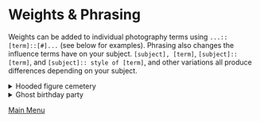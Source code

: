 # Weights & Phrasing

Weights can be added to individual photography terms using `...:: [term]::[#]...` (see below for examples). Phrasing also changes the influence terms have on your subject. `[subject], [term]`, `[subject]:: [term]`, and `[subject]:: style of [term]`, and other variations all produce differences depending on your subject.

<details><summary>Hooded figure cemetery</summary>
<p>

`hooded figure cemetery, Ilford HP5 Plus 400 —-ar 2:3 --sameseed 1`

![hooded figure cemetery, Ilford HP5 Plus 400 —-ar 2:3 --sameseed 1](/weightsnphrasing/images/hooded_figure_cemetery_Ilford_HP5_Plus_400.png)

`hooded figure cemetery:: Ilford HP5 Plus 400 —-ar 2:3 --sameseed 1`

![hooded figure cemetery:: Ilford HP5 Plus 400 —-ar 2:3 --sameseed 1](/weightsnphrasing/images/hooded_figure_cemetery__Ilford_HP5_Plus_400.png)

`hooded figure cemetery:: Ilford HP5 Plus 400::0.50 —-ar 2:3 --sameseed 1`

![hooded figure cemetery:: Ilford HP5 Plus 400::0.50 —-ar 2:3 --sameseed 1](/weightsnphrasing/images/hooded_figure_cemetery__Ilford_HP5_Plus_400__050.png)

`hooded figure cemetery:: style of Ilford HP5 Plus 400 —-ar 2:3 --sameseed 1`

![hooded figure cemetery:: style of Ilford HP5 Plus 400 —-ar 2:3 --sameseed 1](/weightsnphrasing/images/hooded_figure_cemetery__style_of_Ilford_HP5_Plus_400.png)

`hooded figure cemetery:: style of Ilford HP5 Plus 400::0.50 —-ar 2:3 --sameseed 1`

![hooded figure cemetery:: style of Ilford HP5 Plus 400::0.50 —-ar 2:3 --sameseed 1](/weightsnphrasing/images/hooded_figure_cemetery__style_of_Ilford_HP5_Plus_400__050.png)

</p>
</details>

<details><summary>Ghost birthday party</summary>
<p>

`ghost birthday party, Cinestill 800T —-ar 3:2 --sameseed 1`

![ghost birthday party, Cinestill 800T —-ar 3:2 --sameseed 1](/weightsnphrasing/images/ghost_birthday_party_Cinestill800T.png)

`ghost birthday party:: Cinestill 800T —-ar 2:3 --sameseed 1`

![ghost birthday party:: Cinestill 800T —-ar 2:3 --sameseed 1](/weightsnphrasing/images/ghost_birthday_party__Cinestill800T.png)

`ghost birthday party:: Cinestill 800T::0.50 —-ar 2:3 --sameseed 1`

![ghost birthday party:: Cinestill 800T::0.50 —-ar 2:3 --sameseed 1](/weightsnphrasing/images/ghost_birthday_party__Cinestill800T__050.png)

`ghost birthday party:: style of Cinestill 800T —-ar 2:3 --sameseed 1`

![ghost birthday party:: style of Cinestill 800T —-ar 2:3 --sameseed 1](/weightsnphrasing/images/ghost_birthday_party__style_of_Cinestill800T.png)

`ghost birthday party:: style of Cinestill 800T::0.50 —-ar 2:3 --sameseed 1`

![ghost birthday party:: style of Cinestill 800T::0.50 —-ar 2:3 --sameseed 1](/weightsnphrasing/images/ghost_birthday_party__style_of_Cinestill800T__050.png)

</p>
</details>

[Main Menu](https://github.com/ymgenesis/Midjourney-Photography-Resource)
